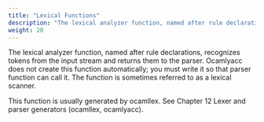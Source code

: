 ```yaml
---
title: "Lexical Functions"
description: "The lexical analyzer function, named after rule declarations, recognizes tokens from the input stream and returns them to the parser."
weight: 20
---
```


The lexical analyzer function, named after rule declarations, recognizes tokens from the input stream and returns them to the parser.
Ocamlyacc does not create this function automatically; you must write it so that parser function can call it. The function is sometimes referred to as a lexical scanner.


This function is usually generated by ocamllex. See Chapter 12 Lexer and parser generators (ocamllex, ocamlyacc).
